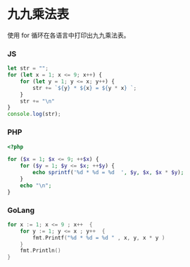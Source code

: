 # 九九乘法表

使用 for 循环在各语言中打印出九九乘法表。

### JS

```javascript
let str = "";
for (let x = 1; x <= 9; x++) {
    for (let y = 1; y <= x; y++) {
        str += `${y} * ${x} = ${y * x} `;
    }
    str += "\n"
}
console.log(str);
```

### PHP

```php
<?php

for ($x = 1; $x <= 9; ++$x) {
    for ($y = 1; $y <= $x; ++$y) {
        echo sprintf('%d * %d = %d  ', $y, $x, $x * $y);
    }
    echo "\n";
}
```

### GoLang

```go
for x := 1; x <= 9 ; x++  {
    for y := 1; y <= x ; y++  {
        fmt.Printf("%d * %d = %d " , x, y, x * y )
    }
    fmt.Println()
}
```

